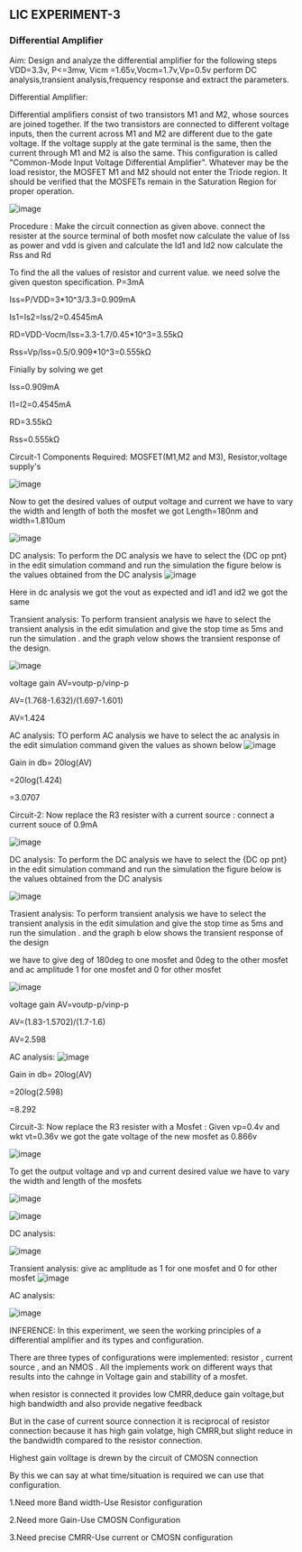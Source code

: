 ## LIC EXPERIMENT-3
### Differential Amplifier

Aim:
Design and analyze the differential amplifier for the following steps VDD=3.3v, P<=3mw, Vicm =1.65v,Vocm=1.7v,Vp=0.5v perform DC analysis,transient analysis,frequency response and extract the parameters.

Differential Amplifier:

Differential amplifiers consist of two transistors M1 and M2, whose sources are joined together. If the two transistors are connected to different voltage inputs, then the current across M1 and M2 are different due to the gate voltage. If the voltage supply at the gate terminal is the same, then the current through M1 and M2 is also the same. This configuration is called "Common-Mode Input Voltage Differential Amplifier". Whatever may be the load resistor, the MOSFET M1 and M2 should not enter the Triode region. It should be verified that the MOSFETs remain in the Saturation Region for proper operation.

![image](https://github.com/user-attachments/assets/4eb84cae-5379-486c-aa73-88f36549f949)


Procedure : Make the circuit connection as given above. connect the resister at the source terminal of both mosfet now calculate the value of Iss as power and vdd is given and calculate the Id1 and Id2 now calculate the Rss and Rd

To find the all the values of resistor and current value. we need solve the given queston specification. P=3mA

Iss=P/VDD=3*10^3/3.3=0.909mA

Is1=Is2=Iss/2=0.4545mA

RD=VDD-Vocm/Iss=3.3-1.7/0.45*10^3=3.55kΩ

Rss=Vp/Iss=0.5/0.909*10^3=0.555kΩ

Finially by solving we get

Iss=0.909mA

I1=I2=0.4545mA

RD=3.55kΩ

Rss=0.555kΩ

Circuit-1
Components Required: MOSFET(M1,M2 and M3), Resistor,voltage supply's

![image](https://github.com/user-attachments/assets/c81c08e7-7b59-4b83-bf1e-9ce87b0820e0)


Now to get the desired values of output voltage and current we have to vary the width and length of both the mosfet we got Length=180nm and width=1.810um


![image](https://github.com/user-attachments/assets/ece443b2-90c3-48f9-94a7-8d4bae0a1df5)

DC analysis:
To perform the DC analysis we have to select the {DC op pnt} in the edit simulation command and run the simulation the figure below is the values obtained from the DC analysis
![image](https://github.com/user-attachments/assets/63184a21-e925-4ae5-9eab-f4982e879fca)


Here in dc analysis we got the vout as expected and id1 and id2 we got the same

Transient analysis:
To perform transient analysis we have to select the transient analysis in the edit simulation and give the stop time as 5ms and run the simulation . and the graph velow shows the transient response of the design.

![image](https://github.com/user-attachments/assets/ffa4c271-164c-4e53-8a63-831b71a738aa)

voltage gain AV=voutp-p/vinp-p

AV=(1.768-1.632)/(1.697-1.601)

AV=1.424

AC analysis:
TO perform AC analysis we have to select the ac analysis in the edit simulation command given the values as shown below 
![image](https://github.com/user-attachments/assets/06ee5227-5030-4692-9a97-d3addcec1f0f)


Gain in db= 20log(AV)

=20log(1.424)

=3.0707

Circuit-2:
Now replace the R3 resister with a current source : connect a current souce of 0.9mA

![image](https://github.com/user-attachments/assets/72db4af8-827f-40bc-9a5e-b3344fa22451)


DC analysis:
To perform the DC analysis we have to select the {DC op pnt} in the edit simulation command and run the simulation the figure below is the values obtained from the DC analysis

![image](https://github.com/user-attachments/assets/135cf0dd-d6cb-44d5-90ae-a320fa5bfe54)


Trasient analysis:
To perform transient analysis we have to select the transient analysis in the edit simulation and give the stop time as 5ms and run the simulation . and the graph b elow shows the transient response of the design

we have to give deg of 180deg to one mosfet and 0deg to the other mosfet and ac amplitude 1 for one mosfet and 0 for other mosfet

![image](https://github.com/user-attachments/assets/fa8b49d3-5442-4578-bf36-05d6e46df04e)


voltage gain AV=voutp-p/vinp-p

AV=(1.83-1.5702)/(1.7-1.6)

AV=2.598

AC analysis:
![image](https://github.com/user-attachments/assets/f5a78764-8bd2-4092-86b4-486275c6c5c7)


Gain in db= 20log(AV)

=20log(2.598)

=8.292

Circuit-3:
Now replace the R3 resister with a Mosfet : Given vp=0.4v and wkt vt=0.36v we got the gate voltage of the new mosfet as 0.866v

![image](https://github.com/user-attachments/assets/98d6e8a1-856e-4e2a-8a6d-2073e248c971)


To get the output voltage and vp and current desired value we have to vary the width and length of the mosfets

![image](https://github.com/user-attachments/assets/0f53f2b3-3850-474b-a11b-1489ea95ece0)

![image](https://github.com/user-attachments/assets/8fa8dfef-52d3-446f-95bd-bfe21b8b4571)


DC analysis:

![image](https://github.com/user-attachments/assets/b700051d-54ee-4686-81b8-d07e67de8ae3)


Transient analysis:
give ac amplitude as 1 for one mosfet and 0 for other mosfet
![image](https://github.com/user-attachments/assets/732086b5-6c88-4894-854c-530b00be7090)


AC analysis:

![image](https://github.com/user-attachments/assets/2a4f2a81-f553-4322-ac95-4ba4393d074f)

INFERENCE:
In this experiment, we seen the working principles of a differential amplifier and its types and configuration.

There are three types of configurations were implemented: resistor , current source , and an NMOS . All the implements work on different ways that results into the cahnge in Voltage gain and stabillity of a mosfet.

when resistor is connected it provides low CMRR,deduce gain voltage,but high bandwidth and also provide negative feedback

But in the case of current source connection it is reciprocal of resistor connection because it has high gain volatge, high CMRR,but slight reduce in the bandwidth compared to the resistor connection.

Highest gain volltage is drewn by the circuit of CMOSN connection

By this we can say at what time/situation is required we can use that configuration.

1.Need more Band width-Use Resistor configuration

2.Need more Gain-Use CMOSN Configuration

3.Need precise CMRR-Use current or CMOSN configuration
